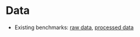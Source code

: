 # Data

- Existing benchmarks: [raw data](https://drive.google.com/drive/folders/1pFji7y8Bd-TD3vUSbPCLFpESpM9PSjrJ?usp=drive_link), [processed data](https://drive.google.com/drive/folders/1SJAY7cP8s7GORoP6y313Bv06JEssqK0r?usp=drive_link)